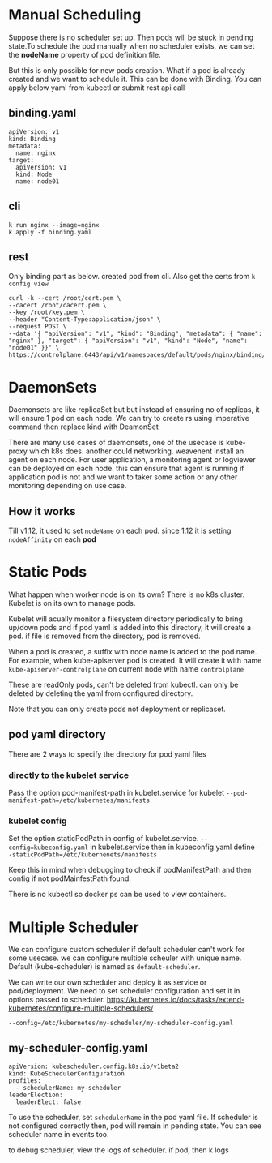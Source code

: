 # Manual Scheduling
Suppose there is no scheduler set up. Then pods will be stuck in pending state.To schedule the pod manually when no
scheduler exists, we can set the **nodeName** property of pod definition file. 

But this is only possible for new pods creation. What if a pod is already created and we want to schedule it. This
can be done with Binding. You can apply below yaml from kubectl or submit rest api call


## binding.yaml
````
apiVersion: v1
kind: Binding
metadata:
  name: nginx
target:
  apiVersion: v1
  kind: Node
  name: node01
````

## cli
````
k run nginx --image=nginx
k apply -f binding.yaml
````

## rest
Only binding part as below. created pod from cli. Also get the certs from `k config view`
````
curl -k --cert /root/cert.pem \
--cacert /root/cacert.pem \
--key /root/key.pem \
--header "Content-Type:application/json" \
--request POST \
--data '{ "apiVersion": "v1", "kind": "Binding", "metadata": { "name": "nginx" }, "target": { "apiVersion": "v1", "kind": "Node", "name": "node01" }}' \
https://controlplane:6443/api/v1/namespaces/default/pods/nginx/binding/
````

# DaemonSets
Daemonsets are like replicaSet but but instead of ensuring no of replicas, it will ensure 1 pod on each node. We can try to create rs using imperative command then replace kind with DeamonSet

There are many use cases of daemonsets, one of the usecase is kube-proxy which k8s does. another could networking. weavenent install an agent on each node. 
For user application, a monitoring agent or logviewer can be deployed on each node. this can ensure that agent is running if application pod is not and we want to taker some action or any other monitoring depending on use case.

## How it works
Till v1.12, it used to set `nodeName` on each pod. since 1.12 it is setting `nodeAffinity` on each **pod**

# Static Pods
What happen when worker node is on its own? There is no k8s cluster. Kubelet is on its own to manage pods.

Kubelet will acually monitor a filesystem directory  periodically to bring up/down pods and if pod yaml is added into this directory, it will create a pod. if file is removed from the directory, pod is removed. 

When a pod is created, a suffix with node name is added to the pod name. For example, when kube-apiserver pod is created. It will create it with name `kube-apiserver-controlplane` on current node with name `controlplane`

These are readOnly pods, can't be deleted from kubectl. can only be deleted by deleting the yaml from configured directory.

Note that you can only create pods not deployment or replicaset.

## pod yaml directory

There are 2 ways to specify the directory for pod yaml files

### directly to the kubelet service
Pass the option pod-manifest-path in kubelet.service for kubelet
`--pod-manifest-path=/etc/kubernetes/manifests`

### kubelet config
Set the option staticPodPath in config of kubelet.service.
`--config=kubeconfig.yaml` in  kubelet.service
then in kubeconfig.yaml define `--staticPodPath=/etc/kubernenets/manifests`

Keep this in mind when debugging to check if podManifestPath and then config if not podMainfestPath found.

There is no kubectl so docker ps can be used to view containers.

# Multiple Scheduler
We can configure custom scheduler if default scheduler can't work for some usecase. we can configure multiple scheuler with unique name. Default (kube-scheduler) is named as `default-scheduler`. 

We can write our own scheduler and deploy it as service or pod/deployment. We need to set scheduler configuration and set it in options passed to scheduler.
https://kubernetes.io/docs/tasks/extend-kubernetes/configure-multiple-schedulers/

````
--config=/etc/kubernetes/my-scheduler/my-scheduler-config.yaml
````

## my-scheduler-config.yaml
````
apiVersion: kubescheduler.config.k8s.io/v1beta2
kind: KubeSchedulerConfiguration
profiles:
  - schedulerName: my-scheduler
leaderElection:
  leaderElect: false
````

To use the scheduler, set `schedulerName` in the pod yaml file. If scheduler is not configured correctly then, pod will remain in pending state. You can see scheduler name in events too.

to debug scheduler, view the logs of scheduler. if pod, then k logs <podname>
